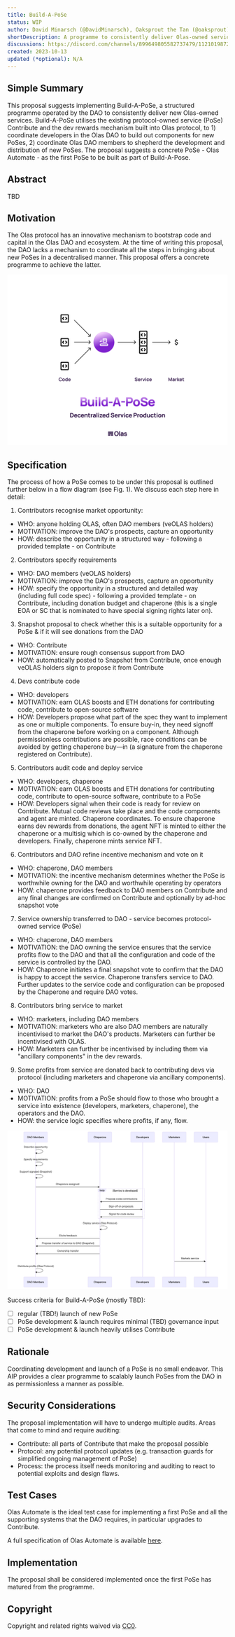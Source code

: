 ```yaml
---
title: Build-A-PoSe
status: WIP
author: David Minarsch (@DavidMinarsch), Oaksprout the Tan (@oaksprout)
shortDescription: A programme to consistently deliver Olas-owned services 
discussions: https://discord.com/channels/899649805582737479/1121019872839729152
created: 2023-10-13
updated (*optional): N/A
---
```


## Simple Summary

This proposal suggests implementing Build-A-PoSe, a structured programme operated by the DAO to consistently deliver new Olas-owned services. Build-A-PoSe utilises the existing protocol-owned service (PoSe) Contribute and the dev rewards mechanism built into Olas protocol, to 1) coordinate developers in the Olas DAO to build out components for new PoSes, 2) coordinate Olas DAO members to shepherd the development and distribution of new PoSes. The proposal suggests a concrete PoSe - Olas Automate - as the first PoSe to be built as part of Build-A-Pose.

## Abstract

TBD

## Motivation

The Olas protocol has an innovative mechanism to bootstrap code and capital in the Olas DAO and ecosystem. At the time of writing this proposal, the DAO lacks a mechanism to coordinate all the steps in bringing about new PoSes in a decentralised manner. This proposal offers a concrete programme to achieve the latter.

![Build-A-PoSe](../imgs/Build-A-PoSe.png?raw=true "Build-A-PoSe")

## Specification

The process of how a PoSe comes to be under this proposal is outlined further below in a flow diagram (see Fig. 1). We discuss each step here in detail:

1) Contributors recognise market opportunity:
- WHO: anyone holding OLAS, often DAO members (veOLAS holders)
- MOTIVATION: improve the DAO's prospects, capture an opportunity
- HOW: describe the opportunity in a structured way - following a provided template - on Contribute

2) Contributors specify requirements
- WHO: DAO members (veOLAS holders)
- MOTIVATION: improve the DAO's prospects, capture an opportunity
- HOW: specify the opportunity in a structured and detailed way (including full code spec) - following a provided template - on Contribute, including donation budget and chaperone (this is a single EOA or SC that is nominated to have special signing rights later on).

3) Snapshot proposal to check whether this is a suitable opportunity for a PoSe & if it will see donations from the DAO
- WHO: Contribute
- MOTIVATION: ensure rough consensus support from DAO
- HOW: automatically posted to Snapshot from Contribute, once enough veOLAS holders sign to propose it from Contribute

4) Devs contribute code
- WHO: developers
- MOTIVATION: earn OLAS boosts and ETH donations for contributing code, contribute to open-source software
- HOW: Developers propose what part of the spec they want to implement as one or multiple components. To ensure buy-in, they need signoff from the chaperone before working on a component. Although permissionless contributions are possible, race conditions can be avoided by getting chaperone buy—in (a signature from the chaperone registered on Contribute).

5) Contributors audit code and deploy service
- WHO: developers, chaperone
- MOTIVATION: earn OLAS boosts and ETH donations for contributing code, contribute to open-source software, contribute to a PoSe
- HOW: Developers signal when their code is ready for review on Contribute. Mutual code reviews take place and the code components and agent are minted. Chaperone coordinates. To ensure chaperone earns dev rewards from donations, the agent NFT is minted to either the chaperone or a multisig which is co-owned by the chaperone and developers. Finally, chaperone mints service NFT.

6) Contributors and DAO refine incentive mechanism and vote on it
- WHO: chaperone, DAO members
- MOTIVATION: the incentive mechanism determines whether the PoSe is worthwhile owning for the DAO and worthwhile operating by operators
- HOW: chaperone provides feedback to DAO members on Contribute and any final changes are confirmed on Contribute and optionally by ad-hoc snapshot vote 

7) Service ownership transferred to DAO - service becomes protocol-owned service (PoSe)
- WHO: chaperone, DAO members
- MOTIVATION: the DAO owning the service ensures that the service profits flow to the DAO and that all the configuration and code of the service is controlled by the DAO.
- HOW: Chaperone initiates a final snapshot vote to confirm that the DAO is happy to accept the service. Chaperone transfers service to DAO. Further updates to the service code and configuration can be proposed by the Chaperone and require DAO votes.

8) Contributors bring service to market
- WHO: marketers, including DAO members
- MOTIVATION: marketers who are also DAO members are naturally incentivised to market the DAO's products. Marketers can further be incentivised with OLAS.
- HOW: Marketers can further be incentivised by including them via "ancillary components" in the dev rewards.

9) Some profits from service are donated back to contributing devs via protocol (including marketers and chaperone via ancillary components).
- WHO: DAO
- MOTIVATION: profits from a PoSe should flow to those who brought a service into  existence (developers, marketers, chaperone), the operators and the DAO.
- HOW: the service logic specifies where profits, if any, flow.

![Fig. 1: Process of how a PoSe comes into existence.](../imgs/flow-PoSe.png?raw=true "Fig. 1: Process of how a PoSe comes into existence.")

Success criteria for Build-A-PoSe (mostly TBD):
- [ ] regular (TBD!) launch of new PoSe
- [ ] PoSe development & launch requires minimal (TBD) governance input
- [ ] PoSe development & launch heavily utilises Contribute

## Rationale

Coordinating development and launch of a PoSe is no small endeavor. This AIP provides a clear programme to scalably launch PoSes from the DAO in as permissionless a manner as possible.

## Security Considerations

The proposal implementation will have to undergo multiple audits. Areas that come to mind and require auditing:
- Contribute: all parts of Contribute that make the proposal possible
- Protocol: any potential protocol updates (e.g. transaction guards for simplified ongoing management of PoSe)
- Process: the process itself needs monitoring and auditing to react to potential exploits and design flaws.

## Test Cases

Olas Automate is the ideal test case for implementing a first PoSe and all the supporting systems that the DAO requires, in particular upgrades to Contribute.

A full specification of Olas Automate is available [here](../../docs/OlasAutomate.pdf).

## Implementation

The proposal shall be considered implemented once the first PoSe has matured from the programme.

## Copyright

Copyright and related rights waived via [CC0](https://creativecommons.org/publicdomain/zero/1.0/).
